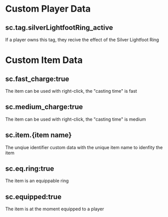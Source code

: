 # Custom Player Data
## sc.tag.silverLightfootRing_active
If a player owns this tag, they recive the effect of the Silver Lightfoot Ring

# Custom Item Data
## sc.fast_charge:true
The item can be used with right-click, the "casting time" is fast
## sc.medium_charge:true
The item can be used with right-click, the "casting time" is medium
## sc.item.{item name}
The unqiue identifier custom data with the unique item name to idenfity the item 
## sc.eq.ring:true
The item is an equippable ring 
## sc.equipped:true
The item is at the moment equipped to a player
